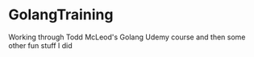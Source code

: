 # GolangTraining
Working through Todd McLeod's Golang Udemy course and then some other fun stuff I did
